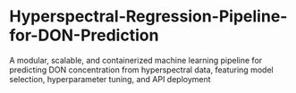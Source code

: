 # Hyperspectral-Regression-Pipeline-for-DON-Prediction
A modular, scalable, and containerized machine learning pipeline for predicting DON concentration from hyperspectral data, featuring model selection, hyperparameter tuning, and API deployment
